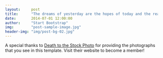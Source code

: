 ```yaml
---
layout:     post
title:      "The dreams of yesterday are the hopes of today and the reality of tomorrow."
date:       2014-07-01 12:00:00
author:     "Start Bootstrap"
img:        "post-sample-image.jpg"
header-img: "img/post-bg-02.jpg"
---
```


  A special thanks to [Death to the Stock Photo](http://join.deathtothestockphoto.com/) for providing the photographs that you see in this template.  Visit their website to become a member!
